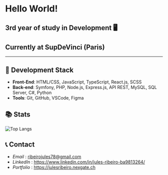 # **Hello World!**
## 3rd year of study in Development 🖥️
## Currently at SupDeVinci (Paris)

---


## 🔧 Development Stack

- **Front-End**: HTML/CSS, JavaScript, TypeScript, React.js, SCSS
- **Back-end**: Symfony, PHP, Node.js, Express.js, API REST, MySQL, SQL Server, C#, Python
- **Tools**: Git, GitHub, VSCode, Figma

## 📚 Stats

![Top Langs](https://github-readme-stats.vercel.app/api/top-langs/?username=Jules542&layout=compact&theme=default)

## 📞 Contact

- *Email* : ribeirojules78@gmail.com
- *LinkedIn* : https://www.linkedin.com/in/jules-ribeiro-ba9813264/
- *Portfolio* : https://julesribeiro.nexgate.ch